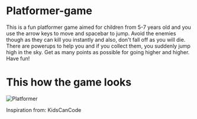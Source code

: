 # Platformer-game
This is a fun platformer game aimed for children from 5-7 years old and you use the arrow keys to move and spacebar to jump. Avoid the enemies though as they can kill you instantly and also, don't fall off as you will die. There are powerups to help you and if you collect them, you suddenly jump high in the sky. Get as many points as possible for going higher and higher. Have fun!

# This how the game looks
![Platformer](https://user-images.githubusercontent.com/79054391/146775462-f6b888a4-1f4a-4437-8fdc-9c7c629f7bc1.png)


Inspiration from: KidsCanCode
